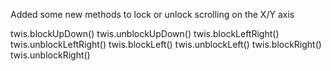 Added some new methods to lock or unlock scrolling on the X/Y axis

twis.blockUpDown()
twis.unblockUpDown()
twis.blockLeftRight()
twis.unblockLeftRight()
twis.blockLeft()
twis.unblockLeft()
twis.blockRight()
twis.unblockRight()



